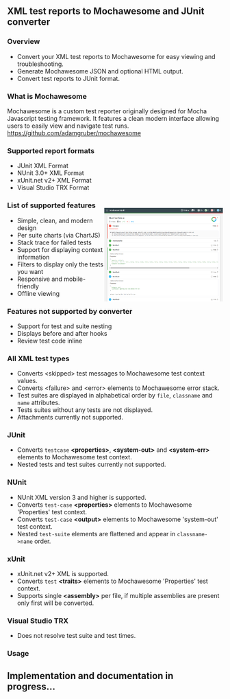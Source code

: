 ## XML test reports to Mochawesome and JUnit converter

### Overview
- Convert your XML test reports to Mochawesome for easy viewing and troubleshooting.
- Generate Mochawesome JSON and optional HTML output.
- Convert test reports to JUnit format.

### What is Mochawesome
Mochawesome is a custom test reporter originally designed for Mocha Javascript testing framework.
It features a clean modern interface allowing users to easily view and navigate test runs.  
https://github.com/adamgruber/mochawesome

### Supported report formats

* JUnit XML Format
* NUnit 3.0+ XML Format
* xUnit.net v2+ XML Format
* Visual Studio TRX Format

<img align="right" src="./docs/NUnit-mock-assembly-dll5.png" style="padding-top: 25px" alt="Mochawesome Report" width="55%" />

### List of supported features

- Simple, clean, and modern design
- Per suite charts (via ChartJS)
- Stack trace for failed tests
- Support for displaying context information
- Filters to display only the tests you want 
- Responsive and mobile-friendly
- Offline viewing

### Features not supported by converter

- Support for test and suite nesting
- Displays before and after hooks
- Review test code inline

### All XML test types

- Converts &lt;skipped&gt; test messages to Mochawesome test context values.
- Converts &lt;failure&gt; and &lt;error&gt; elements to Mochawesome error stack.
- Test suites are displayed in alphabetical order by `file`, `classname` and `name` attributes.
- Tests suites without any tests are not displayed.
- Attachments currently not supported.

### JUnit 

- Converts `testcase` **&lt;properties&gt;**, **&lt;system-out&gt;** and **&lt;system-err&gt;** elements to Mochawesome test context.
- Nested tests and test suites currently not supported.

### NUnit

- NUnit XML version 3 and higher is supported.
- Converts `test-case` **&lt;properties&gt;** elements to Mochawesome 'Properties' test context.
- Converts `test-case` **&lt;output&gt;** elements to Mochawesome 'system-out' test context.
- Nested `test-suite` elements are flattened and appear in `classname->name` order.

### xUnit  

- xUnit.net v2+ XML is supported.
- Converts `test` **&lt;traits&gt;** elements to Mochawesome 'Properties' test context.
- Supports single **&lt;assembly&gt;** per file, if multiple assemblies are present only first will be converted.

### Visual Studio TRX

 - Does not resolve test suite and test times.

### Usage



## Implementation and documentation in progress...



